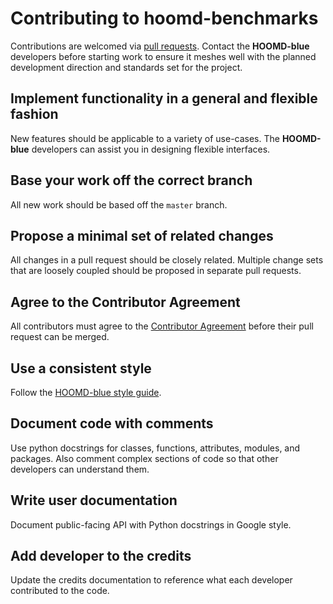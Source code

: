# Contributing to hoomd-benchmarks

Contributions are welcomed via [pull requests][pulls]. Contact the **HOOMD-blue** developers before
starting work to ensure it meshes well with the planned development direction and standards set for
the project.

## Implement functionality in a general and flexible fashion

New features should be applicable to a variety of use-cases. The **HOOMD-blue** developers can
assist you in designing flexible interfaces.

## Base your work off the correct branch

All new work should be based off the `master` branch.

## Propose a minimal set of related changes

All changes in a pull request should be closely related. Multiple change sets that are loosely
coupled should be proposed in separate pull requests.

## Agree to the Contributor Agreement

All contributors must agree to the [Contributor Agreement](ContributorAgreement.md) before their
pull request can be merged.

## Use a consistent style

Follow the [HOOMD-blue style guide][style_guide].

## Document code with comments

Use python docstrings for classes, functions, attributes, modules, and packages. Also comment
complex sections of code so that other developers can understand them.

## Write user documentation

Document public-facing API with Python docstrings in Google style.

## Add developer to the credits

Update the credits documentation to reference what each developer contributed to
the code.

[pulls]: https://github.com/glotzerlab/hoomd-benchmarks/pulls
[style_guide]: https://hoomd-blue.readthedocs.io/en/latest/style.html
